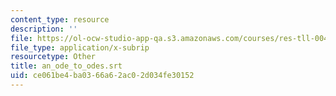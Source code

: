 ```yaml
---
content_type: resource
description: ''
file: https://ol-ocw-studio-app-qa.s3.amazonaws.com/courses/res-tll-004-stem-concept-videos-fall-2013/ce061be4ba0366a62ac02d034fe30152_an_ode_to_odes.srt
file_type: application/x-subrip
resourcetype: Other
title: an_ode_to_odes.srt
uid: ce061be4-ba03-66a6-2ac0-2d034fe30152
---
```

